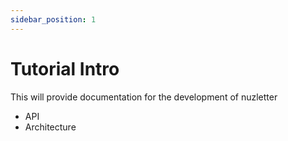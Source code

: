 ```yaml
---
sidebar_position: 1
---
```


# Tutorial Intro

This will provide documentation for the development of nuzletter

- API
- Architecture


